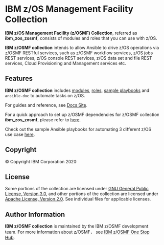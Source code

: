 # IBM z/OS Management Facility Collection

**IBM z/OS Management Facility (z/OSMF) Collection**, referred as **ibm_zos_zosmf**, consists of modules and roles that you can use with z/OS.

**IBM z/OSMF collection** intends to allow Ansible to drive z/OS operations via z/OSMF RESTful services, such as z/OSMF workflow services, z/OS jobs REST services, z/OS console REST services, z/OS data set and file REST services, Cloud Provisioning and Management services etc.


## Features

**IBM z/OSMF collection** includes [modules](https://github.com/IBM/ibm_zos_zosmf/tree/master/plugins/modules/), [roles](https://github.com/IBM/ibm_zos_zosmf/tree/master/roles/), [sample playbooks](https://github.com/IBM/ibm_zos_zosmf/tree/master/playbooks/) and `ansible-doc` to automate tasks on z/OS.

For guides and reference, see [Docs Site](https://ibm.github.io/ibm_zos_zosmf/index.html).

For a quick approach to set up z/OSMF dependencies for z/OSMF collection **ibm_zos_zosmf**, please refer to [here](https://github.com/IBM/ibm_zos_zosmf/tree/master/docs/zmf_sample_conf/README.md).

Check out the sample Ansible playbooks for automating 3 different z/OS use case [here](https://github.com/IBM/ibm_zos_zosmf/tree/master/playbooks/use_cases/).

## Copyright
© Copyright IBM Corporation 2020


## License
Some portions of the collection are licensed under [GNU General Public License, Version 3.0](https://opensource.org/licenses/GPL-3.0), and other portions of the collection are licensed under [Apache License, Version 2.0](https://opensource.org/licenses/Apache-2.0). See individual files for applicable licenses.


## Author Information
**IBM z/OSMF collection** is maintained by the IBM z/OSMF development team. For more information about z/OSMF， see [IBM z/OSMF One Stop Hub](https://ibm.github.io/zOSMF/).